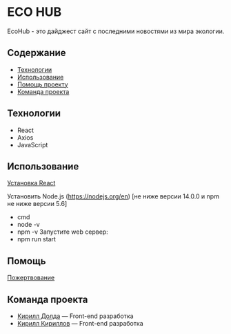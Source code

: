# ECO HUB 
  EcoHub - это дайджест сайт с последними новостями из мира экологии.  
 
 
## Содержание 
- [Технологии](#технологии) 
- [Использование](#использование) 
- [Помощь проекту](#помощь) 
- [Команда проекта](#команда-проекта)
 
## Технологии 
- React
- Axios
- JavaScript
## Использование 
 
[Установка React](https://ru.legacy.reactjs.org/) 
 
Установить Node.js (https://nodejs.org/en)
[не ниже версии 14.0.0 и npm не ниже версии 5.6]
- cmd
- node -v
- npm -v
Запустите web сервеp: 
- npm run start
 
 
## Помощь 
[Пожертвование](https://www.donationalerts.com/r/ferraro) 
 
## Команда проекта 
- [Кирилл Долда](https://web.telegram.org/k/#@lali_lali_lali11) — Front-end разработка 
- [Кирилл Кириллов](https://web.telegram.org/k/#@Tsirek) — Front-end разработка
